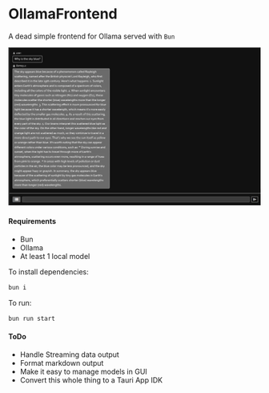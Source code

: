 # OllamaFrontend
A dead simple frontend for Ollama served with `Bun`

![Screenshot](Screenshot.webp)


#### Requirements

- Bun
- Ollama
- At least 1 local model 



To install dependencies:

```bash
bun i
```

To run:

```bash
bun run start
```


#### ToDo

- Handle Streaming data output
- Format markdown output
- Make it easy to manage models in GUI
- Convert this whole thing to a Tauri App IDK